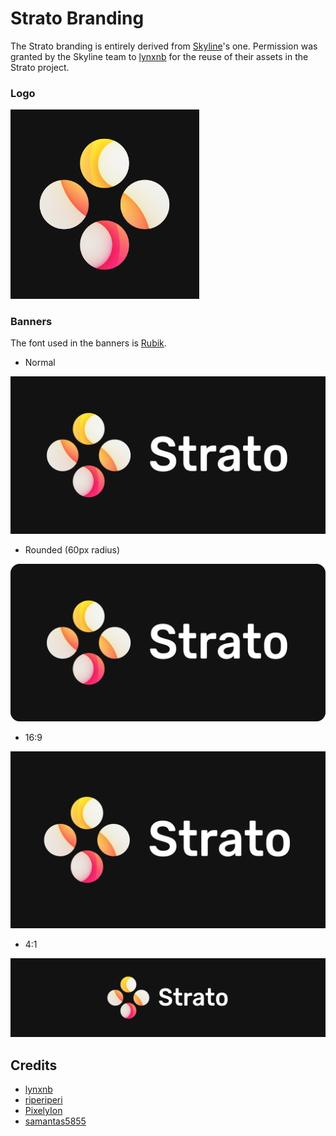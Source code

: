 # Strato Branding
The Strato branding is entirely derived from [Skyline](https://github.com/skyline-emu/branding)'s one. Permission was granted by the Skyline team to [lynxnb](https://github.com/lynxnb) for the reuse of their assets in the Strato project.

### Logo
<img src="/logo/strato-logo.png" width="60%" height="60%" title="Strato Logo">

### Banners
The font used in the banners is [Rubik](https://fonts.google.com/specimen/Rubik).

- Normal
<img src="/banner/strato-banner.png" title="Strato Banner">

- Rounded (60px radius)
<img src="/banner/strato-banner-rounded.png" title="Strato Banner - Rounded Corners">

- 16:9
<img src="/banner/strato-banner-16-9.png" title="Strato Banner 16:9">

- 4:1
<img src="/banner/strato-banner-4-1.png" title="Strato Banner 16:9">


## Credits
- [lynxnb](https://github.com/lynxnb)
- [riperiperi](https://github.com/riperiperi)
- [PixelyIon](https://github.com/PixelyIon)
- [samantas5855](https://github.com/samantas5855)

